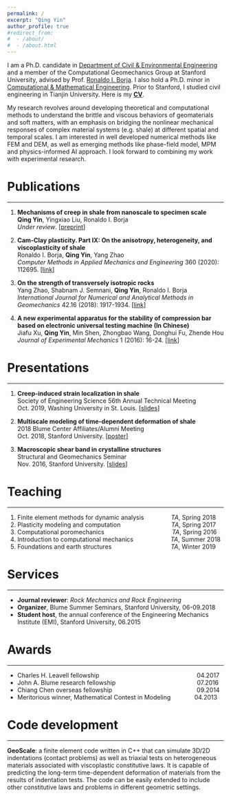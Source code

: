 ```yaml
---
permalink: /
excerpt: "Qing Yin"
author_profile: true
#redirect_from:
#  - /about/
#  - /about.html
---
```

I am a Ph.D. candidate in [Department of Civil & Environmental Engineering](https://cee.stanford.edu) and a member of the Computational Geomechanics Group at Stanford University, advised by Prof. [Ronaldo I. Borja](https://web.stanford.edu/~borja/). I also hold a Ph.D. minor in [Computational
& Mathematical Engineering](https://icme.stanford.edu). Prior to Stanford, I studied civil engineering in Tianjin University. Here is my [**CV**](https://qwyin.github.io/files/paper1.pdf).

My research revolves around developing theoretical and computational methods to understand the brittle and viscous behaviors of geomaterials and soft matters, with an emphasis on bridging the nonlinear mechanical responses of complex material systems (e.g. shale) at different spatial and temporal scales. I am interested in well developed numerical methods like FEM and DEM, as well as emerging methods like phase-field model, MPM and physics-informed AI approach. I look forward to combining my work with experimental research.

Publications
======
---  
1. **Mechanisms of creep in shale from nanoscale to specimen scale**  
**Qing Yin**, Yingxiao Liu, Ronaldo I. Borja  
*Under review*. [[preprint](https://www.researchgate.net/publication/344498641_Mechanisms_of_creep_in_shale_from_nanoscale_to_specimen_scale)]

2. **Cam-Clay plasticity. Part IX: On the anisotropy, heterogeneity, and viscoplasticity of shale**  
Ronaldo I. Borja, **Qing Yin**, Yang Zhao  
*Computer Methods in Applied Mechanics and Engineering* 360 (2020): 112695. [[link](https://www.sciencedirect.com/science/article/pii/S0045782519305808)]

3. **On the strength of transversely isotropic rocks**  
Yang Zhao, Shabnam J. Semnani, **Qing Yin**, Ronaldo I. Borja  
*International Journal for Numerical and Analytical Methods in Geomechanics* 42.16 (2018): 1917-1934. [[link](https://onlinelibrary.wiley.com/doi/full/10.1002/nag.2809)]

4. **A new experimental apparatus for the stability of compression bar based on electronic universal testing machine (In Chinese)**  
Jiafu Xu, **Qing Yin**, Min Shen, Zhongbao Wang, Donghui Fu, Zhende Hou  
*Journal of Experimental Mechanics* 1 (2016): 16-24. [[link](http://www.cnki.com.cn/Article/CJFDTotal-SYLX201601003.htm)]

Presentations
======
---  
1. **Creep-induced strain localization in shale**  
Society of Engineering Science 56th Annual Technical Meeting  
Oct. 2019, Washing University in St. Louis. [[slides](https://www.researchgate.net/publication/344498960_Creep-induced_Strain_Localization_in_Shale#fullTextFileContent)]

2. **Multiscale modeling of time-dependent deformation of shale**  
2018 Blume Center Affiliates/Alumni Meeting  
Oct. 2018, Stanford University. [[poster](https://web.stanford.edu/~qingyin/files/multiscale_poster.pdf)]

3. **Macroscopic shear band in crystalline structures**  
Structural and Geomechanics Seminar  
Nov. 2016, Stanford University. [[slides](https://web.stanford.edu/~qingyin/files/crystal_poster.pdf)]

Teaching
======
---
1. Finite element methods for dynamic analysis  &nbsp; &nbsp; &nbsp; &nbsp; &nbsp; &nbsp; &nbsp; &nbsp;*TA*, Spring 2018  
2. Plasticity modeling and computation  &nbsp; &nbsp; &nbsp; &nbsp; &nbsp; &nbsp; &nbsp; &nbsp; &nbsp; &nbsp; &nbsp; &nbsp; &nbsp; &nbsp; &nbsp;*TA*, Spring 2017  
3. Computational poromechanics  &nbsp; &nbsp; &nbsp; &nbsp; &nbsp; &nbsp; &nbsp; &nbsp; &nbsp; &nbsp; &nbsp; &nbsp; &nbsp; &nbsp; &nbsp; &nbsp; &nbsp; &nbsp; &nbsp; &nbsp;*TA*, Spring 2016  
4. Introduction to computational mechanics  &nbsp; &nbsp; &nbsp; &nbsp; &nbsp; &nbsp; &nbsp; &nbsp; &nbsp; &nbsp; &nbsp;*TA*, Summer 2018  
5. Foundations and earth structures  &nbsp; &nbsp; &nbsp; &nbsp; &nbsp; &nbsp; &nbsp; &nbsp; &nbsp; &nbsp; &nbsp; &nbsp; &nbsp; &nbsp; &nbsp; &nbsp; &nbsp; *TA*, Winter 2019  

Services
======
---
* **Journal reviewer**: *Rock Mechanics and Rock Engineering*  
* **Organizer**, Blume Summer Seminars, Stanford University, 06-09.2018  
* **Student host**, the annual conference of the Engineering Mechanics Institute (EMI), Stanford University, 06.2015

Awards
======
---
* Charles H. Leavell fellowship &nbsp; &nbsp; &nbsp; &nbsp; &nbsp; &nbsp; &nbsp; &nbsp; &nbsp; &nbsp; &nbsp; &nbsp; &nbsp; &nbsp; &nbsp; &nbsp; &nbsp; &nbsp; &nbsp; &nbsp; &nbsp; &nbsp; &nbsp; &nbsp; &nbsp; &nbsp; &nbsp; &nbsp; &#8239;04.2017
* John A. Blume research fellowship &nbsp; &nbsp; &nbsp; &nbsp; &nbsp; &nbsp; &nbsp; &nbsp; &nbsp; &nbsp; &nbsp; &nbsp; &nbsp; &nbsp; &nbsp; &nbsp; &nbsp; &nbsp; &nbsp; &nbsp; &nbsp; &nbsp; &nbsp; &nbsp;07.2016
* Chiang Chen overseas fellowship &nbsp; &nbsp; &nbsp; &nbsp; &nbsp; &nbsp; &nbsp; &nbsp; &nbsp; &nbsp; &nbsp; &nbsp; &nbsp; &nbsp; &nbsp; &nbsp; &nbsp; &nbsp; &nbsp; &nbsp; &nbsp; &nbsp; &nbsp;  &nbsp; &nbsp;09.2014  
* Meritorious winner, Mathematical Contest in Modeling &nbsp; &nbsp; &nbsp; &nbsp; &nbsp; &nbsp; &nbsp;04.2013

Code development
======
---
**GeoScale**: a finite element code written in C++ that can simulate 3D/2D indentations (contact problems) as well as triaxial tests on heterogeneous materials associated with viscoplastic constitutive laws. It is capable of predicting the long-term time-dependent deformation of materials from the results of indentation tests. The code can be easily extended to include other constitutive laws and problems in different geometric settings.
